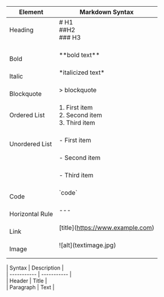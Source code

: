 |Element 	|Markdown Syntax|
| --- | --- |
|Heading<br><br>	|\# H1<br>\#\#H2<br>\#\#\# H3<br><br>|
|Bold 	|\*\*bold text\*\*<br><br>|
|Italic 	|\*italicized text\*<br><br>|
|Blockquote 	|\> blockquote<br><br>|
|Ordered List<br><br> 	|1. First item<br>2. Second item<br>3. Third item<br><br>|
|Unordered List 	|\- First item<br><br>|
||\- Second item<br><br>|
||\- Third item<br><br>|
|Code 	|\`code\`<br><br>|
|Horizontal Rule 	|\-\-\-<br><br>|
|Link 	|\[title](https://www.example.com)<br><br>|
|Image 	|\!\[alt](textimage.jpg)<br><br>|

\| Syntax \| Description \|
\
\| \-\-\-\-\-\-\-\-\-\-\- \| \-\-\-\-\-\-\-\-\-\-\- \|
\
\| Header \| Title \|
\
\| Paragraph \| Text \|